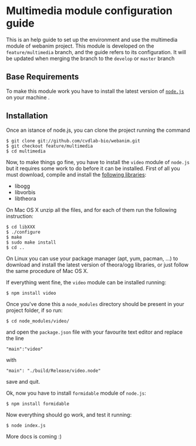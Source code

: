 Multimedia module configuration guide
=====================================
This is an help guide to set up the environment and use the multimedia module of webanim project.
This module is developed on the `feature/multimedia` branch, and the guide refers to its configuration.
It will be updated when merging the branch to the `develop` or `master` branch

Base Requirements
-----------------
To make this module work you have to install the latest version of <a href="http://nodejs.org/#download">`node.js`</a> on your machine .

Installation
------------
Once an istance of node.js, you can clone the project running the command

	$ git clone git://github.com/cvdlab-bio/webanim.git
	$ git checkout feature/multimedia
	$ cd multimedia

Now, to make things go fine, you have to install the `video` module of `node.js` but it requires some work to do before it can be installed.
First of all you must download, compile and install the <a href="http://theora.org/downloads/">following libraries</a>:

* libogg
* libvorbis 
* libtheora

On Mac OS X unzip all the files, and for each of them run the following instruction:
	
	$ cd libXXX
	$ ./configure
	$ make
	$ sudo make install
	$ cd ..

On Linux you can use your package manager (apt, yum, pacman, ...) to download and install the latest version of theora/ogg libraries, or just follow the same procedure of Mac OS X.

If everything went fine, the `video` module can be installed running:

	$ npm install video

Once you've done this a `node_modules` directory should be present in your project folder, if so run:
	
	$ cd node_modules/video/

and open the `package.json` file with your favourite text editor and replace the line

	"main":"video"

with

	"main": "./build/Release/video.node"

save and quit.

Ok, now you have to install `formidable` module of `node.js`:

	$ npm install formidable

Now everything should go work, and test it running:
	
	$ node index.js

More docs is coming :)



